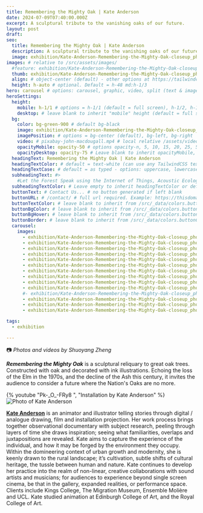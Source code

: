 ```yaml
---
title: Remembering the Mighty Oak | Kate Anderson
date: 2024-07-09T07:40:00.000Z
excerpt: A sculptural tribute to the vanishing oaks of our future.
layout: post
draft:
seo:
  title: Remembering the Mighty Oak | Kate Anderson
  description: A sculptural tribute to the vanishing oaks of our future.
  image: exhibition/Kate-Anderson-Remembering-the-Mighty-Oak-closeup_photo_by_Shuoyang_Zheng.jpg
images: # relative to /src/assets/images/
  #feature: exhibition/Kate-Anderson-Remembering-the-Mighty-Oak-closeup_photo_by_Shuoyang_Zheng.jpg
  thumb: exhibition/Kate-Anderson-Remembering-the-Mighty-Oak-closeup_photo_by_Shuoyang_Zheng.jpg
  align: # object-center (default) - other options at https://tailwindcss.com/docs/object-position
  height: h-auto # optional. Default = h-48 md:h-1/3
hero: carousel # options: carousel, graphic, video, split (text & image)
heroSettings:
  height:
    mobile: h-1/1 # options = h-1/1 (default = full screen), h-1/2, h-1/3, h-3/4, h-9/10, h-48 (12rem, 192px), h-56 (14rem, 224px), h-64 (16rem, 256px)
    desktop: # leave blank to inherit "mobile" height (default = full screen)
  bg:
    color: bg-green-900 # default bg-black
    image: exhibition/Kate-Anderson-Remembering-the-Mighty-Oak-closeup_photo_by_Shuoyang_Zheng.jpg # relative to /assets/images/
    imagePosition: # options = bg-center (default), bg-left, bg-right
    video: # pixabay-john-macdougall.mp4 # local relative /assets/video/, or full https://... if remote?
    opacityMobile: opacity-50 # options opacity-n, 5, 10, 15, 20, 25, 50, 75, 100 (default)
    opacityDesktop: opacity-75 # Leave blank to inherit opacityMobile, use same options as opacityMobile
  headingText: Remembering the Mighty Oak | Kate Anderson
  headingTextColor: # default = text-white (can use any TailwindCSS text-[color]-[xxx])
  headingTextCase: # default = as typed - options: uppercase, lowercase, capitalize
  subheadingText: #>
    #Let the Forest Speak using the Internet of Things, Acoustic Ecology and Creative AI<br /><span style="color:grey">AHRC-funded project (2023-25) : AH/X011585/1</span>
  subheadingTextColor: # Leave empty to inherit headingTextColor or default (text-white) or use any text-[color]-[xxx]
  buttonText: # Contact Us... # no button generated if left blank
  buttonURL: # /contact/ # full url required. Example: https://thisdomain.com/somepage/
  buttonTextColor: # leave blank to inherit from /src/_data/colors.buttonCustom or buttonDefault
  buttonBgColor: # leave blank to inherit from /src/_data/colors.buttonCustom.bg or buttonDefault.bg
  buttonBgHover: # leave blank to inherit from /src/_data/colors.buttonCustom.bgHover or buttonDefault.bgHover
  buttonBorder: # leave blank to inherit from /src/_data/colors.buttonCustom.border or buttonDefault.border
  carousel:
    images:
      - exhibition/Kate-Anderson-Remembering-the-Mighty-Oak-closeup_photo_by_Shuoyang_Zheng.jpg
      - exhibition/Kate-Anderson-Remembering-the-Mighty-Oak-closeup_photo_by_Shuoyang_Zheng_1.jpg      
      - exhibition/Kate-Anderson-Remembering-the-Mighty-Oak-closeup_photo_by_Shuoyang_Zheng_2.jpg
      - exhibition/Kate-Anderson-Remembering-the-Mighty-Oak-closeup_photo_by_Shuoyang_Zheng_3.jpg
      - exhibition/Kate-Anderson-Remembering-the-Mighty-Oak-closeup_photo_by_Shuoyang_Zheng_4.jpg
      - exhibition/Kate-Anderson-Remembering-the-Mighty-Oak-closeup_photo_by_Shuoyang_Zheng_5.jpg
      - exhibition/Kate-Anderson-Remembering-the-Mighty-Oak-closeup_photo_by_Shuoyang_Zheng_6.jpg
      - exhibition/Kate-Anderson-Remembering-the-Mighty-Oak-closeup_photo_by_Shuoyang_Zheng_7.jpg
      - exhibition/Kate-Anderson-Remembering-the-Mighty-Oak-closeup_photo_by_Shuoyang_Zheng_8.jpg
      - exhibition/Kate-Anderson-Remembering-the-Mighty-Oak-closeup_photo_by_Shuoyang_Zheng_9.jpg      
      #- exhibition/Kate-Anderson-Remembering-the-Mighty-Oak-closeup_photo_by_Shuoyang_Zheng_10.jpg
      - exhibition/Kate-Anderson-Remembering-the-Mighty-Oak-closeup_photo_by_Shuoyang_Zheng_11.jpg
      - exhibition/Kate-Anderson-Remembering-the-Mighty-Oak-closeup_photo_by_Shuoyang_Zheng_12.jpg
      - exhibition/Kate-Anderson-Remembering-the-Mighty-Oak-closeup_photo_by_Shuoyang_Zheng_13.jpg

tags:
  - exhibition

---
```


:camera: *Photos and videos by Shuoyang Zheng*


***Remembering the Mighty Oak*** is a sculptural reliquary to great oak trees. Constructed with oak and decorated with ink illustrations. Echoing the loss of the Elm in the 1970s, and the decline of the Ash this century, it invites the audience to consider a future where the Nation's Oaks are no more.


<div class="mt-4 mb-4">
{% youtube "Pk-_O_-FRy8 ", "Installation by Kate Anderson" %}
</div>

<div class="bg-gray-200 p-4 mt-4">

<img class="h-48 rounded-full mt-2 mr-2 float-left " src="/assets/images/authors/kate-anderson.jpg" alt="Photo of Kate Anderson">

[**Kate Anderson**](/2024/05/20/meet-the-artists-kate-anderson/) is an animator and illustrator telling stories through digital / analogue drawing, film and installation projection. Her work process brings together observational documentary with subject research, peeling through layers of time she draws inspiration; seeing what familiarities, overlaps and juxtapositions are revealed. Kate aims to capture the experience of the individual, and how it may be forged by the environment they occupy. Within the domineering context of urban growth and modernity, she is keenly drawn to the rural landscape; it’s cultivation, subtle shifts of cultural heritage, the tussle between human and nature. Kate continues to develop her practice into the realm of non-linear, creative collaborations with sound artists and musicians; for audiences to experience beyond single screen cinema, be that in the gallery, expanded realities, or performance space. Clients include Kings College, The Migration Museum, Ensemble Molière and UCL. Kate studied animation at Edinburgh College of Art, and the Royal College of Art.

<br />

</div>







